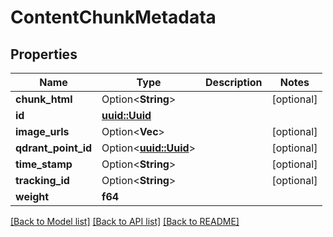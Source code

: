 # ContentChunkMetadata

## Properties

Name | Type | Description | Notes
------------ | ------------- | ------------- | -------------
**chunk_html** | Option<**String**> |  | [optional]
**id** | [**uuid::Uuid**](uuid::Uuid.md) |  | 
**image_urls** | Option<**Vec<String>**> |  | [optional]
**qdrant_point_id** | Option<[**uuid::Uuid**](uuid::Uuid.md)> |  | [optional]
**time_stamp** | Option<**String**> |  | [optional]
**tracking_id** | Option<**String**> |  | [optional]
**weight** | **f64** |  | 

[[Back to Model list]](../README.md#documentation-for-models) [[Back to API list]](../README.md#documentation-for-api-endpoints) [[Back to README]](../README.md)


